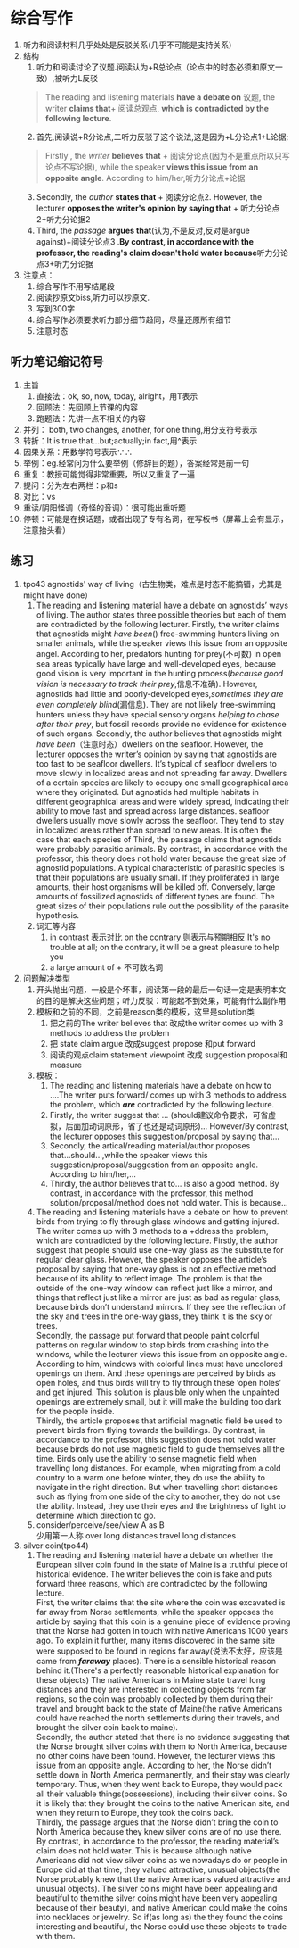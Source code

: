 # 综合写作

1. 听力和阅读材料几乎处处是反驳关系(几乎不可能是支持关系)
2. 结构
   1. 听力和阅读讨论了议题.阅读认为+R总论点（论点中的时态必须和原文一致）,被听力L反驳
   >The reading and listening materials **have a debate on** 议题, the writer **claims that**+ 阅读总观点, **which is contradicted by the following lecture**.
   2. 首先,阅读说+R分论点,二听力反驳了这个说法,这是因为+L分论点1+L论据;
   >Firstly , the *writer* **believes that** + 阅读分论点(因为不是重点所以只写论点不写论据), while the speaker **views this issue from an opposite angle**. According to him/her,听力分论点+论据
   3. Secondly, the *author* **states that** + 阅读分论点2. However, the lecturer **opposes the writer's opinion by saying that** + 听力分论点2+听力分论据2
   4. Third, the *passage* **argues that**(认为,不是反对,反对是argue against)+阅读分论点3 .**By contrast, in accordance with the professor, the reading's claim doesn't hold water because**听力分论点3+听力分论据
3. 注意点：
   1. 综合写作不用写结尾段
   2. 阅读抄原文biss,听力可以抄原文.
   3. 写到300字
   4. 综合写作必须要求听力部分细节趋同，尽量还原所有细节
   5. 注意时态
## 听力笔记缩记符号
1. 主旨
   1. 直接法：ok, so, now, today, alright，用T表示
   2. 回顾法：先回顾上节课的内容
   3. 跑题法：先讲一点不相关的内容
2. 并列： both, two changes, another, for one thing,用分支符号表示
3. 转折：It is true that...but;actually;in fact,用^表示
4. 因果关系：用数学符号表示∵∴
5. 举例：eg.经常问为什么要举例（修辞目的题），答案经常是前一句
6. 重复：教授可能觉得非常重要，所以又重复了一遍
7. 提问：分为左右两栏：p和s
8. 对比：vs
9. 重读/阴阳怪调（奇怪的音调）：很可能出重听题
10. 停顿：可能是在换话题，或者出现了专有名词，在写板书（屏幕上会有显示，注意抬头看）
## 练习
1. tpo43 agnostids' way of living（古生物类，难点是时态不能搞错，尤其是might have done）
   1. The reading and listening material have a debate on agnostids’ ways of living. The author states three possible theories but each of them are contradicted by the following lecturer.
   Firstly, the writer claims that agnostids might *have been*() free-swimming hunters living on smaller animals, while the speaker views this issue from an opposite angel. According to her, predators hunting for prey(不可数) in open sea areas typically have large and well-developed eyes, because good vision is very important in the hunting process(*because good vision is necessary to track their prey*,信息不准确). However, agnostids had little and poorly-developed eyes,*sometimes they are even completely blind*(漏信息). They are not likely free-swimming hunters unless they have special sensory organs *helping to chase after their prey*, but fossil records provide no evidence for existence of such organs.
   Secondly, the author believes that agnostids might *have been*（注意时态）dwellers on the seafloor. However, the lecturer opposes the writer’s opinion by saying that agnostids are too fast to be seafloor dwellers. It’s typical of seafloor dwellers to move slowly in localized areas and not spreading far away. Dwellers of a certain species are likely to occupy one small geographical area where they originated. But agnostids had multiple habitats in different geographical areas and were widely spread, indicating their ability to move fast and spread across large distances.
   seafloor dwellers usually move slowly across the seafloor. They tend to stay in localized areas rather than spread to new areas. It is often the case that each species of
   Third, the passage claims that agnostids were probably parasitic animals. By contrast, in accordance with the professor, this theory does not hold water because the great size of agnostid populations. A typical characteristic of parasitic species is that their populations are usually small. If they proliferated in large amounts, their host organisms will be killed off. Conversely, large amounts of fossilized agnostids of different types are found. The great sizes of their populations rule out the possibility of the parasite hypothesis.
    2. 词汇等内容
       1. in contrast 表示对比
   on the contrary 则表示与预期相反    It's no trouble at all; on the contrary, it will be a great pleasure to help you
         2. a large amount of + 不可数名词
2.  问题解决类型
    1.  开头抛出问题，一般是个坏事，阅读第一段的最后一句话一定是表明本文的目的是解决这些问题；听力反驳：可能起不到效果，可能有什么副作用
    2.  模板和之前的不同，之前是reason类的模板，这里是solution类
        1. 把之前的The writer believes that 改成the writer comes up with 3 methods to address the problem
        2. 把 state claim argue 改成suggest propose 和put forward
        3. 阅读的观点claim statement viewpoint 改成 suggestion proposal和measure
    3. 模板：
       1. The reading and listening materials have a debate on how to ....The writer puts forward/ comes up with 3 methods to address the problem, which ***are*** contradicted by the following lecture.
       2. Firstly, the writer suggest that ... (should建议命令要求，可省虚拟，后面加动词原形，省了也还是动词原形)... However/By contrast, the lecturer opposes this suggestion/proposal by saying that...
       3. Secondly, the artical/reading material/author proposes that...should...,while the speaker views this suggestion/proposal/suggestion from an opposite angle. According to him/her,...
       4. Thirdly, the author believes that to... is also a good method. By contrast, in accordance with the professor, this method solution/proposal/method does not hold water. This is because...
    4. The reading and listening materials have a debate on how to prevent birds from trying to fly through glass windows and getting injured. The writer comes up with 3 methods to a +ddress the problem, which are contradicted by the following lecture.      Firstly, the author suggest that people should use one-way glass as the substitute for regular clear glass. However, the speaker opposes the article’s proposal by saying that one-way glass is not an effective method because of its ability to reflect image. The problem is that the outside of the one-way window can reflect just like a mirror, and things that reflect just like a mirror are just as bad as regular glass, because birds don’t understand mirrors. If they see the reflection of the sky and trees in the one-way glass, they think it is the sky or trees.      
    Secondly, the passage put forward that people paint colorful patterns on regular window to stop birds from crashing into the windows, while the lecturer views this issue from an opposite angle. According to him, windows with colorful lines must have uncolored openings on them. And these openings are perceived by birds as open holes, and thus birds will try to fly through these ‘open holes’ and get injured. This solution is plausible only when the unpainted openings are extremely small, but it will make the building too dark for the people inside.     
    Thirdly, the article proposes that artificial magnetic field be used to prevent birds from flying towards the buildings. By contrast, in accordance to the professor, this suggestion does not hold water because birds do not use magnetic field to guide themselves all the time. Birds only use the ability to sense magnetic field when travelling long distances. For example, when migrating from a cold country to a warm one before winter, they do use the ability to navigate in the right direction. But when travelling short distances such as flying from one side of the city to another, they do not use the ability. Instead, they use their eyes and the brightness of light to determine which direction to go.
    5. consider/perceive/see/view A as B    
    少用第一人称
    over long distances
    travel long distances
3. silver coin(tpo44)
   1. The reading and listening material have a debate on whether the European silver coin found in the state of Maine is a truthful piece of historical evidence. The writer believes the coin is fake and puts forward three reasons, which are contradicted by the following lecture.       
   First, the writer claims that the site where the coin was excavated is far away from Norse settlements, while the speaker opposes the article by saying that this coin is a genuine piece of evidence proving that the Norse had gotten in touch with native Americans 1000 years ago. To explain it further, many items discovered in the same site were supposed to be found in regions far away(说法不太好，应该是came from ***faraway*** places). There is a sensible historical reason behind it.(There's a perfectly reasonable historical explanation for these objects) The native Americans in Maine state travel long distances and they are interested in collecting objects from far regions, so the coin was probably collected by them during their travel and brought back to the state of Maine(the native Americans could have reached the north settlements during their travels, and brought the silver coin back to maine).       
   Secondly, the author stated that there is no evidence suggesting that the Norse brought silver coins with them to North America, because no other coins have been found. However, the lecturer views this issue from an opposite angle. According to her, the Norse didn’t settle down in North America permanently, and their stay was clearly temporary. Thus, when they went back to Europe, they would pack all their valuable things(possessions), including their silver coins. So it is likely that they brought the coins to the native American site, and when they return to Europe, they took the coins back.     
   Thirdly, the passage argues that the Norse didn’t bring the coin to North America because they knew silver coins are of no use there. By contrast, in accordance to the professor, the reading material’s claim does not hold water. This is because although native Americans did not view silver coins as we nowadays do or people in Europe did at that time, they valued attractive, unusual objects(the Norse probably knew that the native Americans valued attractive and unusual objects). The silver coins might have been appealing and beautiful to them(the silver coins might have been very appealing because of their beauty), and native American could make the coins into necklaces or jewelry. So if(as long as) the they found the coins interesting and beautiful, the Norse could use these objects to trade with them.




    

